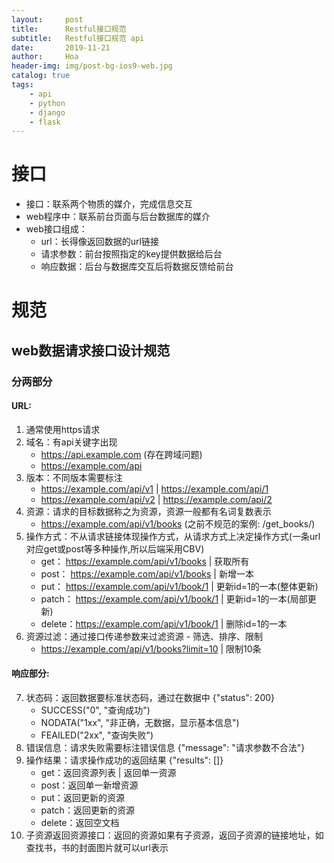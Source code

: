 ```yaml
---
layout:     post
title:      Restful接口规范
subtitle:   Restful接口规范 api 
date:       2019-11-21
author:     Hoa
header-img: img/post-bg-ios9-web.jpg
catalog: true
tags:
    - api
    - python
    - django
    - flask
---
```

# 接口
- 接口：联系两个物质的媒介，完成信息交互
- web程序中：联系前台页面与后台数据库的媒介
- web接口组成：
    - url：长得像返回数据的url链接
    - 请求参数：前台按照指定的key提供数据给后台
    - 响应数据：后台与数据库交互后将数据反馈给前台
    
# 规范
## web数据请求接口设计规范
### 分两部分
#### URL:
1. 通常使用https请求
2. 域名：有api关键字出现
	- https://api.example.com  (存在跨域问题)
   - https://example.com/api
3. 版本：不同版本需要标注
   - https://example.com/api/v1 | https://example.com/api/1
   - https://example.com/api/v2 | https://example.com/api/2
4. 资源：请求的目标数据称之为资源，资源一般都有名词复数表示
   - https://example.com/api/v1/books  (之前不规范的案例: /get_books/)
5. 操作方式：不从请求链接体现操作方式，从请求方式上决定操作方式(一条url对应get或post等多种操作,所以后端采用CBV)
   - get：   https://example.com/api/v1/books  | 获取所有
   - post：  https://example.com/api/v1/books  | 新增一本
   - put：   https://example.com/api/v1/book/1 | 更新id=1的一本(整体更新)
   - patch： https://example.com/api/v1/book/1 | 更新id=1的一本(局部更新)
   - delete：https://example.com/api/v1/book/1 | 删除id=1的一本
6. 资源过滤：通过接口传递参数来过滤资源 - 筛选、排序、限制
   - https://example.com/api/v1/books?limit=10 | 限制10条

#### 响应部分:
7. 状态码：返回数据要标准状态码，通过在数据中 {"status": 200}
   - SUCCESS("0", "查询成功")
   - NODATA("1xx", "非正确，无数据，显示基本信息")
   - FEAILED("2xx", "查询失败")
8. 错误信息：请求失败需要标注错误信息  {"message": "请求参数不合法"}
9. 操作结果：请求操作成功的返回结果 {"results": []}
   - get：返回资源列表 | 返回单一资源
   - post：返回单一新增资源
   - put：返回更新的资源
   - patch：返回更新的资源
   - delete：返回空文档
10. 子资源返回资源接口：返回的资源如果有子资源，返回子资源的链接地址，如查找书，书的封面图片就可以url表示

